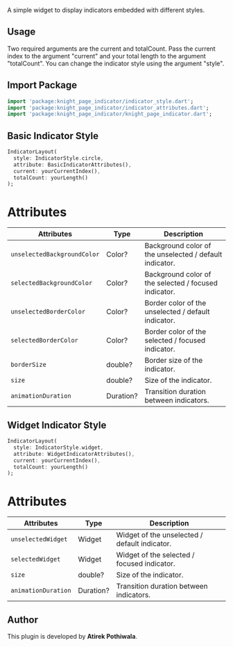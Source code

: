 A simple widget to display indicators embedded with different styles.
## Usage
Two required arguments are the current and totalCount.
Pass the current index to the argument "current" and your total length to the argument "totalCount".
You can change the indicator style using the argument "style".

## Import Package
```dart
import 'package:knight_page_indicator/indicator_style.dart';
import 'package:knight_page_indicator/indicator_attributes.dart';
import 'package:knight_page_indicator/knight_page_indicator.dart';
```

## Basic Indicator Style
```dart
IndicatorLayout(
  style: IndicatorStyle.circle,
  attribute: BasicIndicatorAttributes(),
  current: yourCurrentIndex(),
  totalCount: yourLength()
);
```
# Attributes
| Attributes                  | Type        | Description                                             |
|-----------------------------|-------------|---------------------------------------------------------|
| `unselectedBackgroundColor` | Color?      | Background color of the unselected / default indicator. |
| `selectedBackgroundColor`   | Color?      | Background color of the selected / focused indicator.   |
| `unselectedBorderColor`     | Color?      | Border color of the unselected / default indicator.     |
| `selectedBorderColor`       | Color?      | Border color of the selected / focused indicator.       |
| `borderSize`                | double?     | Border size of the indicator.                           |
| `size`                      | double?     | Size of the indicator.                                  |
| `animationDuration`         | Duration?   | Transition duration between indicators.                 |


## Widget Indicator Style
```dart
IndicatorLayout(
  style: IndicatorStyle.widget,
  attribute: WidgetIndicatorAttributes(),
  current: yourCurrentIndex(),
  totalCount: yourLength()
);
```
# Attributes
| Attributes          | Type      | Description                                   |
|---------------------|-----------|-----------------------------------------------|
| `unselectedWidget`  | Widget    | Widget of the unselected / default indicator. |
| `selectedWidget`    | Widget    | Widget of the selected / focused indicator.   |
| `size`              | double?   | Size of the indicator.                        |
| `animationDuration` | Duration? | Transition duration between indicators.       |


## Author
This plugin is developed by **Atirek Pothiwala**.